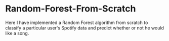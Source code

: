 # Random-Forest-From-Scratch

Here I have implemented a Random Forest algorithm from scratch to classify a particular user's Spotify data and predict whether or not he would like a song. 
